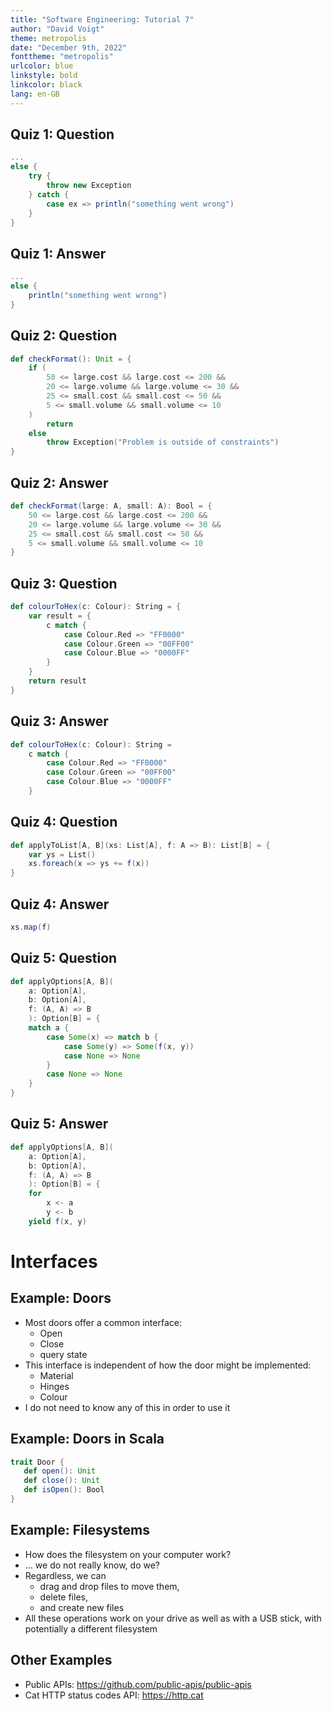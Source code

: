 ```yaml
---
title: "Software Engineering: Tutorial 7"
author: "David Voigt"
theme: metropolis
date: "December 9th, 2022"
fonttheme: "metropolis"
urlcolor: blue
linkstyle: bold
linkcolor: black
lang: en-GB
---
```


## Quiz 1: Question

```scala
...
else {
    try {
        throw new Exception
    } catch {
        case ex => println("something went wrong")
    }
}
```

## Quiz 1: Answer

```scala
...
else {
    println("something went wrong")
}
```

## Quiz 2: Question

```scala
def checkFormat(): Unit = {
    if (
        50 <= large.cost && large.cost <= 200 &&
        20 <= large.volume && large.volume <= 30 &&
        25 <= small.cost && small.cost <= 50 &&
        5 <= small.volume && small.volume <= 10
    )
        return
    else
        throw Exception("Problem is outside of constraints")
}
```

## Quiz 2: Answer

```scala
def checkFormat(large: A, small: A): Bool = {
    50 <= large.cost && large.cost <= 200 &&
    20 <= large.volume && large.volume <= 30 &&
    25 <= small.cost && small.cost <= 50 &&
    5 <= small.volume && small.volume <= 10
}
```

## Quiz 3: Question

```scala
def colourToHex(c: Colour): String = {
    var result = {
        c match {
            case Colour.Red => "FF0000"
            case Colour.Green => "00FF00"
            case Colour.Blue => "0000FF"
        }
    }
    return result
}
```

## Quiz 3: Answer

```scala
def colourToHex(c: Colour): String = 
    c match {
        case Colour.Red => "FF0000"
        case Colour.Green => "00FF00"
        case Colour.Blue => "0000FF"
    }
```

## Quiz 4: Question

```scala
def applyToList[A, B](xs: List[A], f: A => B): List[B] = {
    var ys = List()
    xs.foreach(x => ys += f(x))
}
```

## Quiz 4: Answer

```scala
xs.map(f)
```

## Quiz 5: Question

```scala
def applyOptions[A, B](
    a: Option[A], 
    b: Option[A], 
    f: (A, A) => B
    ): Option[B] = {
    match a {
        case Some(x) => match b {
            case Some(y) => Some(f(x, y))
            case None => None
        }
        case None => None
    }
}
```

## Quiz 5: Answer

```scala
def applyOptions[A, B](
    a: Option[A],
    b: Option[A],
    f: (A, A) => B
    ): Option[B] = {
    for
        x <- a
        y <- b
    yield f(x, y)
```

# Interfaces

## Example: Doors

- Most doors offer a common interface:
  - Open
  - Close
  - query state
- This interface is independent of how the door might be implemented:
  - Material
  - Hinges
  - Colour
- I do not need to know any of this in order to use it

## Example: Doors in Scala

```scala
trait Door {
   def open(): Unit
   def close(): Unit
   def isOpen(): Bool 
}
```

## Example: Filesystems

- How does the filesystem on your computer work?
- ... we do not really know, do we?
- Regardless, we can 
  - drag and drop files to move them,
  - delete files,
  - and create new files
- All these operations work on your drive as well as with a USB stick, with potentially a different filesystem

## Other Examples

- Public APIs: <https://github.com/public-apis/public-apis>
- Cat HTTP status codes API: <https://http.cat>
